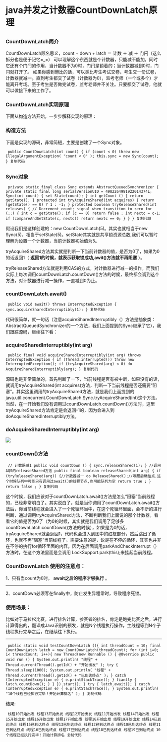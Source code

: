 # java并发之计数器CountDownLatch原理 #

## ##

### ###

### ###

### ###

### ###

### ###

### ###

### ###

### ###

### ###

### CountDownLatch简介 ###

CountDownLatch顾名思义，count + down + latch ＝ 计数 ＋ 减 ＋ 门闩（这么拆分也是便于记忆=_=） 可以理解这个东西就是个计数器，只能减不能加，同时它还有个门闩的作用，当计数器不为0时，门闩是锁着的；当计数器减到0时，门闩就打开了。
如果你感到懵比的话，可以类比考生考试交卷，考生交一份试卷，计数器就减一。直到考生都交了试卷（计数器为0），监考老师（一个或多个）才能离开考场。至于考生是否做完试卷，监考老师并不关注。只要都交了试卷，他就可以做接下来的工作了。

### CountDownLatch实现原理 ###

下面从构造方法开始，一步步解释实现的原理：

### 构造方法 ###

下面是实现的源码，非常简短，主要是创建了一个Sync对象。

` public CountDownLatch(int count) { if (count < 0) throw new IllegalArgumentException( "count < 0" ); this.sync = new Sync(count); } 复制代码`

## ##

### Sync对象 ###

` private static final class Sync extends AbstractQueuedSynchronizer { private static final long serialVersionUID = 4982264981922014374L; Sync(int count) { set State(count); } int getCount () { return getState(); } protected int tryAcquireShared(int acquires) { return (getState() == 0) ? 1 : -1; } protected boolean tryReleaseShared(int releases) { // Decrement count; signal when transition to zero for (;;) { int c = getState(); if (c == 0) return false ; int nextc = c-1; if (compareAndSetState(c, nextc)) return nextc == 0; } } } 复制代码`

假设我们是这样创建的：new CountDownLatch(5)。其实也就相当于new Sync(5)，相当于setState(5)。setState其实就是共享锁资源总数,我们可以暂时理解为设置一个计数器，当前计数器初始值为5。

tryAcquireShared方法其实就是判断一下当前计数器的值，是否为0了，如果为0的话返回1（ **返回1的时候，就表示获取锁成功,awit()方法就不再阻塞** ）。

tryReleaseShared方法就是利用CAS的方式，对计数器进行减一的操作，而我们实际上每次调用countDownLatch.countDown()方法的时候，最终都会调到这个方法，对计数器进行减一操作，一直减到0为止。

### countDownLatch.await() ###

` public void await() throws InterruptedException { sync.acquireSharedInterruptibly(1); } 复制代码`

代码很简单，就一句话（注意acquireSharedInterruptibly（）方法是抽象类：AbstractQueuedSynchronizer的一个方法，我们上面提到的Sync继承了它），我们跟踪源码，继续往下看：

### acquireSharedInterruptibly(int arg) ###

` public final void acquireSharedInterruptibly(int arg) throws InterruptedException { if (Thread.interrupted()) throw new InterruptedException(); if (tryAcquireShared(arg) < 0) do AcquireSharedInterruptibly(arg); } 复制代码`

源码也是非常简单的，首先判断了一下，当前线程是否有被中断，如果没有的话，就调用tryAcquireShared(int acquires)方法，判断一下当前线程是否还需要“阻塞”。其实这里调用的tryAcquireShared方法，就是我们上面提到的java.util.concurrent.CountDownLatch.Sync.tryAcquireShared(int)这个方法。 当然，在一开始我们没有调用过countDownLatch.countDown()方法时，这里tryAcquireShared方法肯定是会返回-1的，因为会进入到doAcquireSharedInterruptibly方法。

### doAcquireSharedInterruptibly(int arg) ###

![](https://user-gold-cdn.xitu.io/2019/6/5/16b25a692fb263fb?imageView2/0/w/1280/h/960/ignore-error/1)

### countDown()方法 ###

` // 计数器减1 public void countDown () { sync.releaseShared(1); } //调用AQS的releaseShared方法 public final boolean releaseShared(int arg) { if (tryReleaseShared(arg)) {//计数器减一 do ReleaseShared();//唤醒后继结点,这个时候队列中可能只有调用过await()的线程节点,也可能队列为空 return true ; } return false ; } 复制代码`

这个时候，我们应该对于countDownLatch.await()方法是怎么“阻塞”当前线程的，已经非常明白了。其实说白了，就是当你调用了countDownLatch.await()方法后，你当前线程就会进入了一个死循环当中，在这个死循环里面，会不断的进行判断，通过调用tryAcquireShared方法，不断判断我们上面说的那个计数器，看看它的值是否为0了（为0的时候，其实就是我们调用了足够多 countDownLatch.countDown()方法的时候），如果是为0的话，tryAcquireShared就会返回1，代码也会进入到图中的红框部分，然后跳出了循环，也就不再“阻塞”当前线程了。需要注意的是，说是在不停的循环，其实也并非在不停的执行for循环里面的内容，因为在后面调用parkAndCheckInterrupt（）方法时，在这个方法里面是会调用 LockSupport.park(this);来挂起当前线程。

### CountDownLatch 使用的注意点： ###

1、只有当count为0时， **await之后的程序才够执行** 。

****

2、countDown必须写在finally中，防止发生异程常时，导致程序死锁。

### 使用场景： ###

比如对于马拉松比赛，进行排名计算，参赛者的排名，肯定是跑完比赛之后，进行计算得出的，翻译成Java识别的预发，就是N个线程执行操作，主线程等到N个子线程执行完毕之后，在继续往下执行。

****

` public static void testCountDownLatch (){ int threadCount = 10; final CountDownLatch latch = new CountDownLatch(threadCount); for (int i=0; i< threadCount; i++){ new Thread(new Runnable () { @Override public void run () { System.out.println( "线程" + Thread.currentThread().getId() + "开始出发" ); try { Thread.sleep(1000); System.out.println( "线程" + Thread.currentThread().getId() + "已到达终点" ); } catch (InterruptedException e) { e.printStackTrace(); } fianlly { latch.countDown(); } } }).start(); } try { latch.await(); } catch (InterruptedException e) { e.printStackTrace(); } System.out.println( "10个线程已经执行完毕！开始计算排名" ); } 复制代码`

结果:

` 线程10开始出发 线程13开始出发 线程12开始出发 线程11开始出发 线程14开始出发 线程15开始出发 线程16开始出发 线程17开始出发 线程18开始出发 线程19开始出发 线程14已到达终点 线程15已到达终点 线程13已到达终点 线程12已到达终点 线程10已到达终点 线程11已到达终点 线程16已到达终点 线程17已到达终点 线程18已到达终点 线程19已到达终点 10个线程已经执行完毕！开始计算排名 复制代码`
